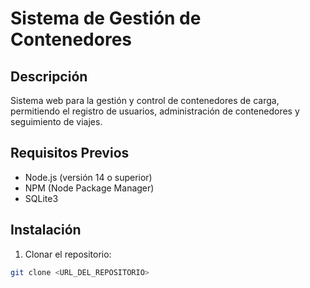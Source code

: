 # Sistema de Gestión de Contenedores

## Descripción
Sistema web para la gestión y control de contenedores de carga, permitiendo el registro de usuarios, administración de contenedores y seguimiento de viajes.

## Requisitos Previos
- Node.js (versión 14 o superior)
- NPM (Node Package Manager)
- SQLite3

## Instalación

1. Clonar el repositorio:
```bash
git clone <URL_DEL_REPOSITORIO>
